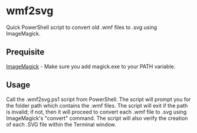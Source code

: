 # wmf2svg
Quick PowerShell script to convert old .wmf files to .svg using ImageMagick.

Prequisite
---
[ImageMagick](https://imagemagick.org/script/download.php) - Make sure you add magick.exe to your PATH variable.

Usage
---
Call the .wmf2svg.ps1 script from PowerShell. The script will prompt you for the folder path which contains the .wmf files. The script will exit if the path is invalid; if not, then it will proceed to convert each .wmf file to .svg using ImageMagick's "convert" command. The script will also verify the creation of each .SVG file within the Terminal window.
